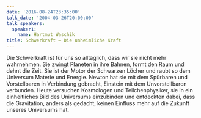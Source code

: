 ```yaml
---
date: '2016-08-24T23:35:00'
talk_date: '2004-03-26T20:00:00'
talk_speakers:
  speaker1:
    name: Hartmut Waschik
title: Schwerkraft – Die unheimliche Kraft
---
```

Die Schwerkraft ist für uns so alltäglich, dass wir sie nicht mehr wahrnehmen. Sie zwingt Planeten in ihre Bahnen, formt den Raum und dehnt die Zeit. Sie ist der Motor der Schwarzen Löcher und raubt so dem Universum Materie und Energie. Newton hat sie mit dem Spürbaren und Vorstellbaren in Verbindung gebracht, Einstein mit dem Unvorstellbaren verbunden. 
Heute versuchen Kosmologen und Teilchenphysiker, sie in ein einheitliches Bild
des Universums einzubinden und entdeckten dabei, dass die Gravitation, anders als
gedacht, keinen Einfluss mehr auf die Zukunft unseres Universums hat.